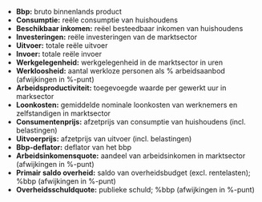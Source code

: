 
* **Bbp:** bruto binnenlands product
* **Consumptie:** reële consumptie van huishoudens
* **Beschikbaar inkomen:** reëel besteedbaar inkomen van huishoudens
* **Investeringen:** reële investeringen van de marktsector
* **Uitvoer:** totale reële uitvoer
* **Invoer:** totale reële invoer
* **Werkgelegenheid:** werkgelegenheid in de marktsector in uren
* **Werkloosheid:** aantal werkloze personen als % arbeidsaanbod (afwijkingen in %-punt)
* **Arbeidsproductiviteit:** toegevoegde waarde per gewerkt uur in marksector
* **Loonkosten:** gemiddelde nominale loonkosten van werknemers en zelfstandigen in marktsector
* **Consumentenprijs:** afzetprijs van consumptie van huishoudens (incl. belastingen)
* **Uitvoerprijs:** afzetprijs van uitvoer (incl. belastingen)
* **Bbp-deflator:** deflator van het bbp
* **Arbeidsinkomensquote:** aandeel van arbeidsinkomen in marktsector (afwijkingen in %-punt)
* **Primair saldo overheid:** saldo van overheidsbudget (excl. rentelasten); %bbp (afwijkingen in %-punt)
* **Overheidsschuldquote:** publieke schuld; %bbp (afwijkingen in %-punt)
